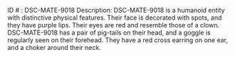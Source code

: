 ID # : DSC-MATE-9018
Description: DSC-MATE-9018 is a humanoid entity with distinctive physical features. Their face is decorated with spots, and they have purple lips. Their eyes are red and resemble those of a clown. DSC-MATE-9018 has a pair of pig-tails on their head, and a goggle is regularly seen on their forehead. They have a red cross earring on one ear, and a choker around their neck.